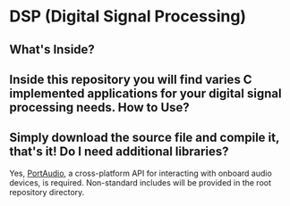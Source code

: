 DSP (Digital Signal Processing)
===============================
What's Inside?
---------------
Inside this repository you will find varies C implemented applications for your digital signal processing needs.
How to Use?
---------------
Simply download the source file and compile it, that's it!
Do I need additional libraries?
-----------------------------
Yes, [PortAudio][1], a cross-platform API for interacting with onboard audio devices, is required. Non-standard includes will be provided in the root repository directory.


[1]: http://www.portaudio.com/ "PortAudio"